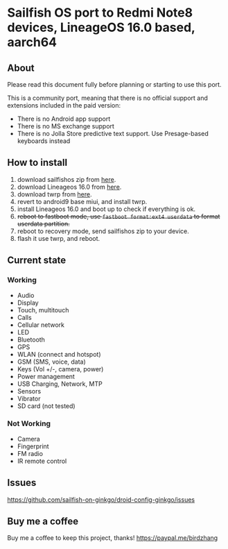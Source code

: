 # Sailfish OS port to Redmi Note8 devices, LineageOS 16.0 based, aarch64

## About

Please read this document fully before planning or starting to use this port.

This is a community port, meaning that there is no official support and extensions included in the paid version:

* There is no Android app support
* There is no MS exchange support
* There is no Jolla Store predictive text support. Use Presage-based keyboards instead

## How to install

1. download sailfishos zip from [here](https://github.com/sailfish-on-ginkgo/main/releases/).    
2. download Lineageos 16.0 from [here](https://androidfilehost.com/?fid=4349826312261639609).
3. download twrp from [here](https://dl.twrp.me/ginkgo/).
4. revert to android9 base miui, and install twrp.
5. install Lineageos 16.0 and boot up to check if everything is ok.
6. ~~reboot to fastboot mode, use `fastboot format:ext4 userdata` to format userdata partition.~~
7. reboot to recovery mode, send sailfishos zip to your device.
8. flash it use twrp, and reboot.


## Current state

### Working

* Audio
* Display
* Touch, multitouch
* Calls
* Cellular network
* LED
* Bluetooth
* GPS
* WLAN (connect and hotspot)
* GSM (SMS, voice, data)
* Keys (Vol +/-, camera, power)
* Power management
* USB Charging, Network, MTP
* Sensors
* Vibrator
* SD card (not tested)

### Not Working

* Camera
* Fingerprint
* FM radio
* IR remote control

## Issues

https://github.com/sailfish-on-ginkgo/droid-config-ginkgo/issues

## Buy me a coffee

Buy me a coffee to keep this project, thanks! https://paypal.me/birdzhang
